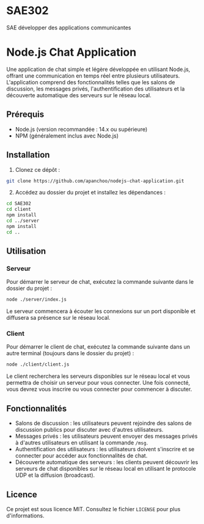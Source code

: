 # SAE302
SAE développer des applications communicantes 

# Node.js Chat Application

Une application de chat simple et légère développée en utilisant Node.js, offrant une communication en temps réel entre plusieurs utilisateurs. L'application comprend des fonctionnalités telles que les salons de discussion, les messages privés, l'authentification des utilisateurs et la découverte automatique des serveurs sur le réseau local.

## Prérequis

- Node.js (version recommandée : 14.x ou supérieure)
- NPM (généralement inclus avec Node.js)

## Installation

1. Clonez ce dépôt :

```bash
git clone https://github.com/apanchoo/nodejs-chat-application.git
```


2. Accédez au dossier du projet et installez les dépendances :

```bash
cd SAE302
cd client
npm install
cd ../server
npm install
cd ..
```

## Utilisation

### Serveur

Pour démarrer le serveur de chat, exécutez la commande suivante dans le dossier du projet :

```bash
node ./server/index.js
```

Le serveur commencera à écouter les connexions sur un port disponible et diffusera sa présence sur le réseau local.

### Client

Pour démarrer le client de chat, exécutez la commande suivante dans un autre terminal (toujours dans le dossier du projet) :

```bash
node ./client/client.js
```


Le client recherchera les serveurs disponibles sur le réseau local et vous permettra de choisir un serveur pour vous connecter. Une fois connecté, vous devrez vous inscrire ou vous connecter pour commencer à discuter.

## Fonctionnalités

- Salons de discussion : les utilisateurs peuvent rejoindre des salons de discussion publics pour discuter avec d'autres utilisateurs.
- Messages privés : les utilisateurs peuvent envoyer des messages privés à d'autres utilisateurs en utilisant la commande `/msg`.
- Authentification des utilisateurs : les utilisateurs doivent s'inscrire et se connecter pour accéder aux fonctionnalités de chat.
- Découverte automatique des serveurs : les clients peuvent découvrir les serveurs de chat disponibles sur le réseau local en utilisant le protocole UDP et la diffusion (broadcast).

## Licence

Ce projet est sous licence MIT. Consultez le fichier `LICENSE` pour plus d'informations.

